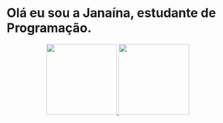 # Olá eu sou a Janaína, estudante de Programação.

<div align="center">
  <a href="https://github.com/JanaGoncalo">
  <img height="160em" src="https://github-readme-stats.vercel.app/api?username=JanaGoncalo&show_icons=true&theme=radical&include_all_commits=true&count_private=true"/>
  <img height="160em" src="https://github-readme-stats.vercel.app/api/top-langs/?username=JanaGoncalo&layout=compact&langs_count=7&theme=radical"/>
</div>
  
   ##
  
 
